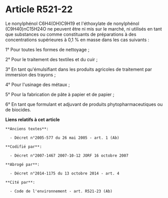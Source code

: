 # Article R521-22

Le nonylphénol C6H4(OH)C9H19 et l'éthoxylate de nonylphénol (C9H40)nC15H24O ne peuvent être ni mis sur le marché, ni utilisés
en tant que substances ou comme constituants de préparations à des concentrations supérieures à 0,1 % en masse dans les cas
suivants :

1° Pour toutes les formes de nettoyage ;

2° Pour le traitement des textiles et du cuir ;

3° En tant qu'émulsifiant dans les produits agricoles de traitement par immersion des trayons ;

4° Pour l'usinage des métaux ;

5° Pour la fabrication de pâte à papier et de papier ;

6° En tant que formulant et adjuvant de produits phytopharmaceutiques ou de biocides.

**Liens relatifs à cet article**

	**Anciens textes**:

	  - Décret n°2005-577 du 26 mai 2005 - art. 1 (Ab)

	**Codifié par**:

	  - Décret n°2007-1467 2007-10-12 JORF 16 octobre 2007

	**Abrogé par**:

	  - Décret n°2014-1175 du 13 octobre 2014 - art. 4

	**Cité par**:

	  - Code de l'environnement - art. R521-23 (Ab)
